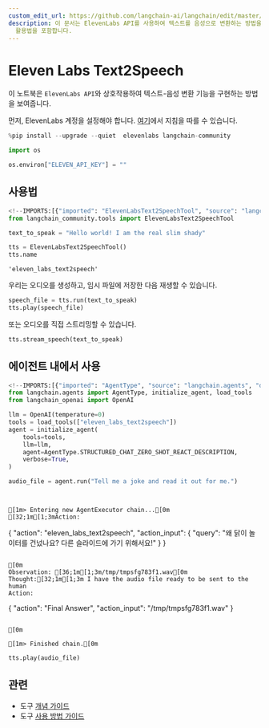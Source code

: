 ```yaml
---
custom_edit_url: https://github.com/langchain-ai/langchain/edit/master/docs/docs/integrations/tools/eleven_labs_tts.ipynb
description: 이 문서는 ElevenLabs API를 사용하여 텍스트를 음성으로 변환하는 방법을 설명합니다. 사용법 및 에이전트 내에서의
  활용법을 포함합니다.
---
```


# Eleven Labs Text2Speech

이 노트북은 `ElevenLabs API`와 상호작용하여 텍스트-음성 변환 기능을 구현하는 방법을 보여줍니다.

먼저, ElevenLabs 계정을 설정해야 합니다. [여기](https://docs.elevenlabs.io/welcome/introduction)에서 지침을 따를 수 있습니다.

```python
%pip install --upgrade --quiet  elevenlabs langchain-community
```


```python
import os

os.environ["ELEVEN_API_KEY"] = ""
```


## 사용법

```python
<!--IMPORTS:[{"imported": "ElevenLabsText2SpeechTool", "source": "langchain_community.tools", "docs": "https://api.python.langchain.com/en/latest/tools/langchain_community.tools.eleven_labs.text2speech.ElevenLabsText2SpeechTool.html", "title": "Eleven Labs Text2Speech"}]-->
from langchain_community.tools import ElevenLabsText2SpeechTool

text_to_speak = "Hello world! I am the real slim shady"

tts = ElevenLabsText2SpeechTool()
tts.name
```


```output
'eleven_labs_text2speech'
```


우리는 오디오를 생성하고, 임시 파일에 저장한 다음 재생할 수 있습니다.

```python
speech_file = tts.run(text_to_speak)
tts.play(speech_file)
```


또는 오디오를 직접 스트리밍할 수 있습니다.

```python
tts.stream_speech(text_to_speak)
```


## 에이전트 내에서 사용

```python
<!--IMPORTS:[{"imported": "AgentType", "source": "langchain.agents", "docs": "https://api.python.langchain.com/en/latest/agents/langchain.agents.agent_types.AgentType.html", "title": "Eleven Labs Text2Speech"}, {"imported": "initialize_agent", "source": "langchain.agents", "docs": "https://api.python.langchain.com/en/latest/agents/langchain.agents.initialize.initialize_agent.html", "title": "Eleven Labs Text2Speech"}, {"imported": "load_tools", "source": "langchain.agents", "docs": "https://api.python.langchain.com/en/latest/agent_toolkits/langchain_community.agent_toolkits.load_tools.load_tools.html", "title": "Eleven Labs Text2Speech"}, {"imported": "OpenAI", "source": "langchain_openai", "docs": "https://api.python.langchain.com/en/latest/llms/langchain_openai.llms.base.OpenAI.html", "title": "Eleven Labs Text2Speech"}]-->
from langchain.agents import AgentType, initialize_agent, load_tools
from langchain_openai import OpenAI
```


```python
llm = OpenAI(temperature=0)
tools = load_tools(["eleven_labs_text2speech"])
agent = initialize_agent(
    tools=tools,
    llm=llm,
    agent=AgentType.STRUCTURED_CHAT_ZERO_SHOT_REACT_DESCRIPTION,
    verbose=True,
)
```


```python
audio_file = agent.run("Tell me a joke and read it out for me.")
```

```output


[1m> Entering new AgentExecutor chain...[0m
[32;1m[1;3mAction:
```

{
"action": "eleven_labs_text2speech",
"action_input": {
"query": "왜 닭이 놀이터를 건넜나요? 다른 슬라이드에 가기 위해서요!"
}
}
```

[0m
Observation: [36;1m[1;3m/tmp/tmpsfg783f1.wav[0m
Thought:[32;1m[1;3m I have the audio file ready to be sent to the human
Action:
```

{
"action": "Final Answer",
"action_input": "/tmp/tmpsfg783f1.wav"
}
```

[0m

[1m> Finished chain.[0m
```


```python
tts.play(audio_file)
```


## 관련

- 도구 [개념 가이드](/docs/concepts/#tools)
- 도구 [사용 방법 가이드](/docs/how_to/#tools)